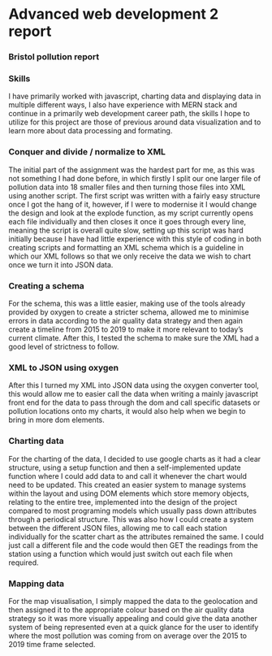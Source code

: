 # Advanced web development 2 report

### Bristol pollution report


### Skills

I have primarily worked with javascript, charting data and displaying data in multiple different ways, I also have experience with MERN stack and continue in a primarily web development career path, the skills I hope to utilize for this project are those of previous around data visualization and to learn more about data processing and formating.

### Conquer and divide / normalize to XML
The initial part of the assignment was the hardest part for me, as this was not something I had done before, in which firstly I split our one larger file of pollution data into 18 smaller files and then turning those files into XML using another script. The first script was written with a fairly easy structure once I got the hang of it, however, if I were to modernise it I would change the design and look at the explode function, as my script currently opens each file individually and then closes it once it goes through every line, meaning the script is overall quite slow, setting up this script was hard initially because I have had little experience with this style of coding in both creating scripts and formatting an XML schema which is a guideline in which our XML follows so that we only receive the data we wish to chart once we turn it into JSON data.

### Creating a schema

For the schema, this was a little easier, making use of the tools already provided by oxygen to create a stricter schema, allowed me to minimise errors in data according to the air quality data strategy and then again create a timeline from 2015 to 2019 to make it more relevant to today’s current climate. After this, I tested the schema to make sure the XML had a good level of strictness to follow.

### XML to JSON using oxygen

After this I turned my XML into JSON data using the oxygen converter tool, this would allow me to easier call the data when writing a mainly javascript front end for the data to pass through the dom and call specific datasets or pollution locations onto my charts, it would also help when we begin to bring in more dom elements.

### Charting data

For the charting of the data, I decided to use google charts as it had a clear structure, using a setup function and then a self-implemented update function where I could add data to and call it whenever the chart would need to be updated. This created an easier system to manage systems within the layout and using DOM elements which store memory objects, relating to the entire tree, implemented into the design of the project compared to most programing models which usually pass down attributes through a periodical structure. This was also how I could create a system between the different JSON files, allowing me to call each station individually for the scatter chart as the attributes remained the same. I could just call a different file and the code would then GET the readings from the station using a function which would just switch out each file when required.

### Mapping data

For the map visualisation, I simply mapped the data to the geolocation and then assigned it to the appropriate colour based on the air quality data strategy so it was more visually appealing and could give the data another system of being represented even at a quick glance for the user to identify where the most pollution was coming from on average over the 2015 to 2019 time frame selected.
